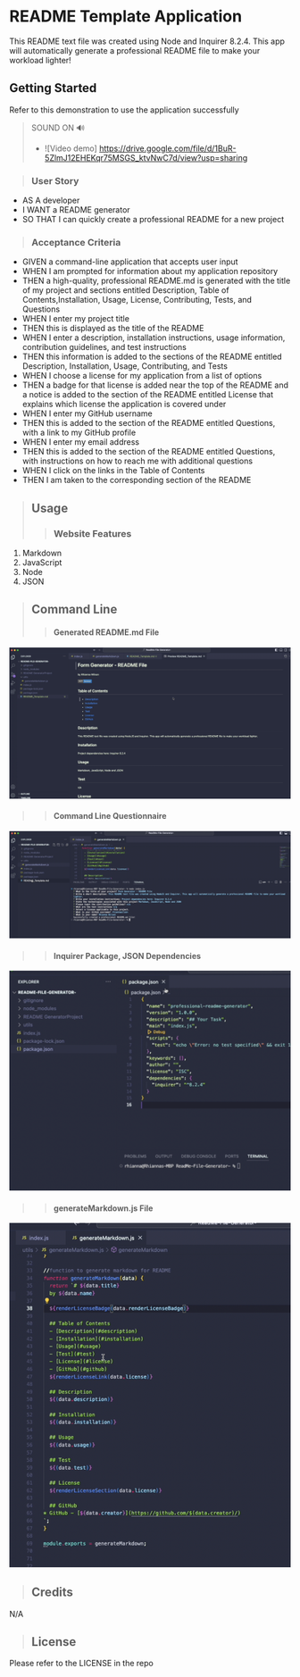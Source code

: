 # README Template Application

This README text file was created using Node and Inquirer 8.2.4. This app will automatically generate a professional README file to make your workload lighter!

## Getting Started
Refer to this demonstration to use the application successfully 
> SOUND ON 🔊
> - ![Video demo] https://drive.google.com/file/d/1BuR-5ZlmJ12EHEKqr75MSGS_ktvNwC7d/view?usp=sharing 


> ### User Story
- AS A developer
- I WANT a README generator
- SO THAT I can quickly create a professional README for a new project

> ### Acceptance Criteria
- GIVEN a command-line application that accepts user input
- WHEN I am prompted for information about my application repository
- THEN a high-quality, professional README.md is generated with the title of my project and sections entitled Description, Table of Contents,Installation, Usage, License, Contributing, Tests, and Questions
- WHEN I enter my project title
- THEN this is displayed as the title of the README
- WHEN I enter a description, installation instructions, usage information, contribution guidelines, and test instructions
- THEN this information is added to the sections of the README entitled Description, Installation, Usage, Contributing, and Tests
- WHEN I choose a license for my application from a list of options
- THEN a badge for that license is added near the top of the README and a notice is added to the section of the README entitled License that explains which license the application is covered under
- WHEN I enter my GitHub username
- THEN this is added to the section of the README entitled Questions, with a link to my GitHub profile
- WHEN I enter my email address
- THEN this is added to the section of the README entitled Questions, with instructions on how to reach me with additional questions
- WHEN I click on the links in the Table of Contents
- THEN I am taken to the corresponding section of the README


> ## Usage
> > ### Website Features

1. Markdown
2. JavaScript 
3. Node
4. JSON


> ## Command Line 
> > #### Generated README.md File
![Template Image](./assets/images/README_template_file.png)

> > #### Command Line Questionnaire 
![README file questions Image](./assets/images/README_file_questions.png)

> > #### Inquirer Package, JSON Dependencies
![Inquirer Package Image](./assets/images/Dependencies-Inquirer-Package.png)

> > #### generateMarkdown.js File 
![JavaScript, Generate Markdown File Image](./assets/images/generateMarkDown_file.png)

> ## Credits
N/A

> ## License
Please refer to the LICENSE in the repo
